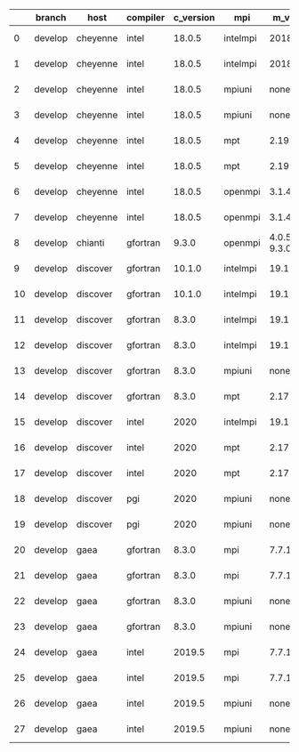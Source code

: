 |    | branch   | host     | compiler   | c_version   | mpi      | m_version       | o_g   | os     | build   | u_pass   |   u_fail | s_pass   | s_fail   | e_pass   | e_fail   | nuopc_pass   | nuopc_fail   | netcdf_c   | netcdf_f   | artifacts_hash                                                                                                 | modified                   |
|----|----------|----------|------------|-------------|----------|-----------------|-------|--------|---------|----------|----------|----------|----------|----------|----------|--------------|--------------|------------|------------|----------------------------------------------------------------------------------------------------------------|----------------------------|
|  0 | develop  | cheyenne | intel      | 18.0.5      | intelmpi | 2018.4.274      | O     | Linux  | Fail    | 4.4.4    |        1 | 13685    | 0        | 49       | 0        | 80           | 0            | 50         | 0          | [artifacts](https://github.com/esmf-org/esmf-test-artifacts-new/tree/e820d1e1ea5461458ecfa1814089a80b8bfa6e7f) | 2022-03-02 23:01:17.537208 |
|  1 | develop  | cheyenne | intel      | 18.0.5      | intelmpi | 2018.4.274      | g     | Linux  | Fail    | 4.4.4    |        1 | 13685    | 0        | 49       | 0        | 80           | 0            | 50         | 0          | [artifacts](https://github.com/esmf-org/esmf-test-artifacts-new/tree/ca044c4ae3cdff7e6640fa924e3272799642ad22) | 2022-03-02 23:01:17.537208 |
|  2 | develop  | cheyenne | intel      | 18.0.5      | mpiuni   | none            | O     | Linux  | Fail    | 4.5.3    |        1 | 12158    | 0        | 8        | 0        | 43           | 0            | 0          | 50         | [artifacts](https://github.com/esmf-org/esmf-test-artifacts-new/tree/b9e65848ae347ad698c4bc45fcefb138a9e3a4e1) | 2022-03-02 23:01:17.537208 |
|  3 | develop  | cheyenne | intel      | 18.0.5      | mpiuni   | none            | g     | Linux  | Fail    | 4.5.3    |        1 | 12158    | 0        | 8        | 0        | 43           | 0            | 0          | 50         | [artifacts](https://github.com/esmf-org/esmf-test-artifacts-new/tree/d73cd12e5a57928ffbc0a629930196e7712eb50f) | 2022-03-02 23:01:17.537208 |
|  4 | develop  | cheyenne | intel      | 18.0.5      | mpt      | 2.19            | O     | Linux  | Fail    | 4.4.4    |        1 | 13685    | 0        | 49       | 0        | 80           | 0            | 50         | 0          | [artifacts](https://github.com/esmf-org/esmf-test-artifacts-new/tree/a7d44285cd0a6f738a85129f8fe7fcbcc7195ebc) | 2022-03-02 23:01:17.537208 |
|  5 | develop  | cheyenne | intel      | 18.0.5      | mpt      | 2.19            | g     | Linux  | Fail    | 4.4.4    |        1 | 13685    | 0        | 49       | 0        | 80           | 0            | 50         | 0          | [artifacts](https://github.com/esmf-org/esmf-test-artifacts-new/tree/5c410c20e503eb5fcd137a87c17eb888a8e84a50) | 2022-03-02 23:01:17.537208 |
|  6 | develop  | cheyenne | intel      | 18.0.5      | openmpi  | 3.1.4           | O     | Linux  | Fail    | 4.4.4    |        1 | 13685    | 0        | 49       | 0        | 80           | 0            | 50         | 0          | [artifacts](https://github.com/esmf-org/esmf-test-artifacts-new/tree/3a44193db033ba6f31dc43e39e690220ec76355a) | 2022-03-02 23:01:17.537208 |
|  7 | develop  | cheyenne | intel      | 18.0.5      | openmpi  | 3.1.4           | g     | Linux  | Fail    | 4.4.4    |        1 | 13685    | 0        | 49       | 0        | 80           | 0            | 50         | 0          | [artifacts](https://github.com/esmf-org/esmf-test-artifacts-new/tree/f74748fcb08665886707a3de6e0d6cf30a5d38d7) | 2022-03-02 23:01:17.537208 |
|  8 | develop  | chianti  | gfortran   | 9.3.0       | openmpi  | 4.0.5-gcc-9.3.0 | O     | Linux  | Fail    | 4.5.3    |        1 | pending  | pending  | pending  | pending  | pending      | pending      | pending    | pending    | [artifacts](https://github.com/esmf-org/esmf-test-artifacts-new/tree/8e9d53fb4f2d96cae11c0bae23579773180797e8) | 2022-03-02 23:01:38.872417 |
|  9 | develop  | discover | gfortran   | 10.1.0      | intelmpi | 19.1.3.304      | O     | Linux  | Fail    |          |        1 | 13670    | 15       | 49       | 0        | 80           | 0            | 50         | 0          | [artifacts](https://github.com/esmf-org/esmf-test-artifacts-new/tree/c0d34e243a8f2480494ccb7c239e4aaa11044cc8) | 2022-03-02 23:02:08.823851 |
| 10 | develop  | discover | gfortran   | 10.1.0      | intelmpi | 19.1.3.304      | g     | Linux  | Fail    |          |        1 | 13670    | 15       | 49       | 0        | 80           | 0            | 50         | 0          | [artifacts](https://github.com/esmf-org/esmf-test-artifacts-new/tree/c0e619cac0ba1ba6659e11103f8f74109290b704) | 2022-03-02 23:02:08.823851 |
| 11 | develop  | discover | gfortran   | 8.3.0       | intelmpi | 19.1.3.304      | O     | Linux  | Fail    |          |        1 | 13670    | 15       | 49       | 0        | 80           | 0            | 50         | 0          | [artifacts](https://github.com/esmf-org/esmf-test-artifacts-new/tree/5e0196715b67a901ab603bfb5d3fdba723b104da) | 2022-03-02 23:02:08.823851 |
| 12 | develop  | discover | gfortran   | 8.3.0       | intelmpi | 19.1.3.304      | g     | Linux  | Fail    |          |        1 | 13670    | 15       | 49       | 0        | 80           | 0            | 50         | 0          | [artifacts](https://github.com/esmf-org/esmf-test-artifacts-new/tree/40738e3bddabe4f765601f0a3f219a4e60a64959) | 2022-03-02 23:02:08.823851 |
| 13 | develop  | discover | gfortran   | 8.3.0       | mpiuni   | none            | O     | Linux  | Fail    |          |        1 | 12158    | 0        | 8        | 0        | 43           | 0            | 0          | 50         | [artifacts](https://github.com/esmf-org/esmf-test-artifacts-new/tree/6a3214af0e619e244fd4e16e67b949eeb461e291) | 2022-03-02 23:02:08.823851 |
| 14 | develop  | discover | gfortran   | 8.3.0       | mpt      | 2.17            | O     | Linux  | Fail    |          |        1 | 13685    | 0        | 49       | 0        | 80           | 0            | 46         | 4          | [artifacts](https://github.com/esmf-org/esmf-test-artifacts-new/tree/a09df942d45420c0d2c31ca1ffea440f9d4345b3) | 2022-03-02 23:02:08.823851 |
| 15 | develop  | discover | intel      | 2020        | intelmpi | 19.1.3.304      | g     | Linux  | Fail    | 4.5.4    |        1 | 13685    | 0        | 49       | 0        | 80           | 0            | 50         | 0          | [artifacts](https://github.com/esmf-org/esmf-test-artifacts-new/tree/2bb69e3cad201e12074e2b993301923fafaf70f1) | 2022-03-02 23:02:08.823851 |
| 16 | develop  | discover | intel      | 2020        | mpt      | 2.17            | O     | Linux  | Fail    | 4.5.4    |        1 | 13685    | 0        | 49       | 0        | 80           | 0            | 50         | 0          | [artifacts](https://github.com/esmf-org/esmf-test-artifacts-new/tree/3a7cc2e006cf0088165c4afdb8b3f014f1b1a2d8) | 2022-03-02 23:02:08.823851 |
| 17 | develop  | discover | intel      | 2020        | mpt      | 2.17            | g     | Linux  | Fail    | 4.5.4    |        1 | 13685    | 0        | 49       | 0        | 80           | 0            | 50         | 0          | [artifacts](https://github.com/esmf-org/esmf-test-artifacts-new/tree/a15cfc56e9bd816d48b78f8f63cd4df93ef436ed) | 2022-03-02 23:02:08.823851 |
| 18 | develop  | discover | pgi        | 2020        | mpiuni   | none            | O     | Linux  | Fail    |          |        1 | 11536    | 622      | 6        | 2        | 40           | 3            | 0          | 50         | [artifacts](https://github.com/esmf-org/esmf-test-artifacts-new/tree/9ab70ac142e1a16b64b5a51862bb452baae5ee90) | 2022-03-02 23:02:08.823851 |
| 19 | develop  | discover | pgi        | 2020        | mpiuni   | none            | g     | Linux  | Fail    |          |        1 | 11536    | 622      | 4        | 4        | 40           | 3            | 0          | 50         | [artifacts](https://github.com/esmf-org/esmf-test-artifacts-new/tree/9dce32284bc86877006d0adfdfff503a2f702d23) | 2022-03-02 23:02:08.823851 |
| 20 | develop  | gaea     | gfortran   | 8.3.0       | mpi      | 7.7.11          | O     | Unicos | Fail    | 4.4.5    |        1 | 13684    | 1        | 49       | 0        | 80           | 0            | 47         | 3          | [artifacts](https://github.com/esmf-org/esmf-test-artifacts-new/tree/cb98d43ef965126a14d9ab2ce4e5f8a8aaeabbc4) | 2022-03-02 23:02:27.832091 |
| 21 | develop  | gaea     | gfortran   | 8.3.0       | mpi      | 7.7.11          | g     | Unicos | Fail    | 4.4.5    |        1 | 13684    | 1        | 49       | 0        | 80           | 0            | 47         | 3          | [artifacts](https://github.com/esmf-org/esmf-test-artifacts-new/tree/f35941f5043a83c5813786bb9c4199ffc9f50bc1) | 2022-03-02 23:02:27.832091 |
| 22 | develop  | gaea     | gfortran   | 8.3.0       | mpiuni   | none            | O     | Unicos | Fail    | 4.4.5    |        1 | 12158    | 0        | 8        | 0        | 43           | 0            | 0          | 50         | [artifacts](https://github.com/esmf-org/esmf-test-artifacts-new/tree/98b9fecf4eb6d53b73a1cc169661fbe588fc3aa0) | 2022-03-02 23:02:27.832091 |
| 23 | develop  | gaea     | gfortran   | 8.3.0       | mpiuni   | none            | g     | Unicos | Fail    | 4.4.5    |        1 | 12158    | 0        | 8        | 0        | 43           | 0            | 0          | 50         | [artifacts](https://github.com/esmf-org/esmf-test-artifacts-new/tree/f9a889ac0e205934b53e3b3d2856af20f8f47044) | 2022-03-02 23:02:27.832091 |
| 24 | develop  | gaea     | intel      | 2019.5      | mpi      | 7.7.11          | O     | Unicos | Fail    | 4.4.5    |        1 | 13670    | 15       | 49       | 0        | 80           | 0            | 47         | 3          | [artifacts](https://github.com/esmf-org/esmf-test-artifacts-new/tree/643b79b7831b42641d4f31e440800d61d8a89dba) | 2022-03-02 23:02:27.832091 |
| 25 | develop  | gaea     | intel      | 2019.5      | mpi      | 7.7.11          | g     | Unicos | Fail    | 4.4.5    |        1 | 13670    | 15       | 49       | 0        | 80           | 0            | 47         | 3          | [artifacts](https://github.com/esmf-org/esmf-test-artifacts-new/tree/d451b1b65667d230cedebb6118bcdddfdc0904ad) | 2022-03-02 23:02:27.832091 |
| 26 | develop  | gaea     | intel      | 2019.5      | mpiuni   | none            | O     | Unicos | Fail    | 4.4.5    |        1 | 12143    | 15       | 8        | 0        | 43           | 0            | 0          | 50         | [artifacts](https://github.com/esmf-org/esmf-test-artifacts-new/tree/e68378f8d26292173d48b50dc0bad5e1b47e170c) | 2022-03-02 23:02:27.832091 |
| 27 | develop  | gaea     | intel      | 2019.5      | mpiuni   | none            | g     | Unicos | Fail    | 4.4.5    |        1 | 12143    | 15       | 8        | 0        | 43           | 0            | 0          | 50         | [artifacts](https://github.com/esmf-org/esmf-test-artifacts-new/tree/70d47618d478a2c5447e6fa19b907429b96f8f9d) | 2022-03-02 23:02:27.832091 |